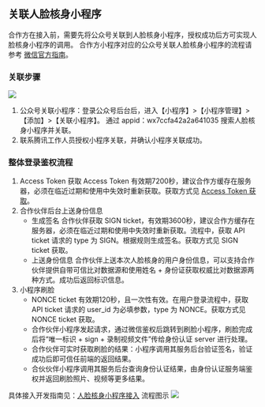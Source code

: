 ## 关联人脸核身小程序
合作方在接入前，需要先将公众号关联到人脸核身小程序，授权成功后方可实现人脸核身小程序的调用。
合作方小程序对应的公众号关联人脸核身小程序的流程请参考 [微信官方指南](https://developers.weixin.qq.com/miniprogram/introduction/index.html)。

### 关联步骤
 ![](https://main.qcloudimg.com/raw/011d3d816d1984e24b59122d5a49b418.png)
1. 公众号关联小程序：登录公众号后台后，进入【小程序】>【小程序管理】>【添加】>【关联小程序】。
通过 appid：wx7ccfa42a2a641035 搜索人脸核身小程序并关联。
2. 联系腾讯工作人员授权小程序关联，并确认小程序关联成功。

### 整体登录鉴权流程
1. Access Token 获取
Access Token 有效期7200秒，建议合作方缓存在服务器，必须在临近过期和使用中失效时重新获取。获取方式见 [Access Token 获取]()。
2. 合作伙伴后台上送身份信息
   - 生成签名
合作伙伴获取 SIGN ticket，有效期3600秒，建议合作方缓存在服务器，必须在临近过期和使用中失效时重新获取。流程中，获取 API ticket 请求的 type 为 SIGN。根据规则生成签名。获取方式见 SIGN ticket 获取。
   - 上送身份信息
合作伙伴上送本次人脸核身的用户身份信息，可以支持合作伙伴提供自带可信比对数据源和使用姓名 + 身份证获取权威比对数据源两种方式。成功后返回标识信息。
3. 小程序刷脸
   - NONCE ticket 有效期120秒，且一次性有效。在用户登录流程中，获取 API ticket 请求的 user_id 为必填参数，type 为 NONCE。获取方式见 NONCE ticket 获取。
   - 合作伙伴小程序发起请求，通过微信鉴权后跳转到刷脸小程序，刷脸完成后将“唯一标识 + sign + 录制视频文件”传给身份认证 server 进行处理。
   - 合作伙伴可实时获取刷脸的结果：小程序调用其服务后台验证签名，验证成功后即可信任前端的返回结果。
   - 合伙伙伴小程序调用其服务后台查询身份认证结果，由身份认证服务端鉴权并返回刷脸照片、视频等更多结果。

具体接入开发指南见：[人脸核身小程序接入]()
流程图示
![](https://main.qcloudimg.com/raw/e59bfe6cb4cc208fd11e8e40e6aef345.png)